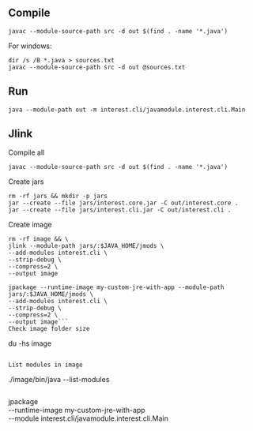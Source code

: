 ## Compile

```
javac --module-source-path src -d out $(find . -name '*.java')
```
For windows:
```
dir /s /B *.java > sources.txt
javac --module-source-path src -d out @sources.txt
```

## Run

```
java --module-path out -m interest.cli/javamodule.interest.cli.Main
```

## Jlink
Compile all
```
javac --module-source-path src -d out $(find . -name '*.java')
```
Create jars
```
rm -rf jars && mkdir -p jars
jar --create --file jars/interest.core.jar -C out/interest.core .
jar --create --file jars/interest.cli.jar -C out/interest.cli .
```

Create image
```
rm -rf image && \
jlink --module-path jars/:$JAVA_HOME/jmods \
--add-modules interest.cli \
--strip-debug \
--compress=2 \
--output image

```

```
jpackage --runtime-image my-custom-jre-with-app --module-path jars/:$JAVA_HOME/jmods \
--add-modules interest.cli \
--strip-debug \
--compress=2 \
--output image```
Check image folder size
```
du -hs image
```

List modules in image

```
./image/bin/java --list-modules
```

```
jpackage \
--runtime-image my-custom-jre-with-app \
--module interest.cli/javamodule.interest.cli.Main
```